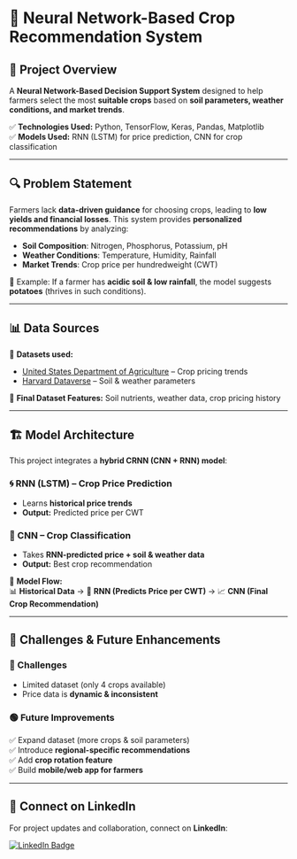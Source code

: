 # 🌱 Neural Network-Based Crop Recommendation System  

## 📌 Project Overview  
A **Neural Network-Based Decision Support System** designed to help farmers select the most **suitable crops** based on **soil parameters, weather conditions, and market trends**.  

✅ **Technologies Used:** Python, TensorFlow, Keras, Pandas, Matplotlib  
✅ **Models Used:** RNN (LSTM) for price prediction, CNN for crop classification  

---

## 🔍 Problem Statement  
Farmers lack **data-driven guidance** for choosing crops, leading to **low yields and financial losses**. This system provides **personalized recommendations** by analyzing:  
- **Soil Composition**: Nitrogen, Phosphorus, Potassium, pH  
- **Weather Conditions**: Temperature, Humidity, Rainfall  
- **Market Trends**: Crop price per hundredweight (CWT)  

🔹 Example: If a farmer has **acidic soil & low rainfall**, the model suggests **potatoes** (thrives in such conditions).  

---

## 📊 Data Sources  
📌 **Datasets used:**  
- [United States Department of Agriculture](https://quickstats.nass.usda.gov/) – Crop pricing trends  
- [Harvard Dataverse](https://dataverse.harvard.edu/dataset.xhtml?persistentId=doi:10.7910/DVN/4GBWFV) – Soil & weather parameters  

🔹 **Final Dataset Features:** Soil nutrients, weather data, crop pricing history  

---

## 🏗 Model Architecture  
This project integrates a **hybrid CRNN (CNN + RNN) model**:  

### **🌀 RNN (LSTM) – Crop Price Prediction**  
- Learns **historical price trends**  
- **Output:** Predicted price per CWT  

### **🎯 CNN – Crop Classification**  
- Takes **RNN-predicted price + soil & weather data**  
- **Output:** Best crop recommendation  

📌 **Model Flow:**  
📊 **Historical Data** → 🔄 **RNN (Predicts Price per CWT)** → 📈 **CNN (Final Crop Recommendation)**  


---

## 🚧 Challenges & Future Enhancements  
### **🔴 Challenges**  
- Limited dataset (only 4 crops available)  
- Price data is **dynamic & inconsistent**  

### **🟢 Future Improvements**  
✅ Expand dataset (more crops & soil parameters)  
✅ Introduce **regional-specific recommendations**  
✅ Add **crop rotation feature**  
✅ Build **mobile/web app for farmers**  

---

## 🔗 Connect on LinkedIn  
For project updates and collaboration, connect on **LinkedIn**:  

[![LinkedIn Badge](https://img.shields.io/badge/LinkedIn-Connect-blue?style=for-the-badge&logo=linkedin)](https://www.linkedin.com/in/supritSpatil)